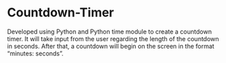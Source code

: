 # Countdown-Timer
Developed using Python and Python time module to create a countdown timer. It will take input from the user regarding the length of the countdown in seconds. After that, a countdown will begin on the screen in the format “minutes: seconds”.
